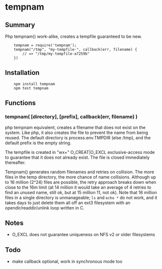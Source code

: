 tempnam
=======


## Summary

Php tempnam() work-alike, creates a tempfile guaranteed to be new.

        tempnam = require('tempnam');
        tempnam("/tmp", "my-tempfile-", callback(err, filename) {
            // => "/tmp/my-tempfile-a7259b"
        })


## Installation

        npm install tempnam
        npm test tempnam


## Functions

### tempnam( [directory], [prefix], callback(err, filename) )

php tempnam equivalent, creates a filename that does not exist on the
system.  Like php, it also creates the file to prevent the name from
being reused.  The default directory is process.env.TMPDIR (else /tmp),
and the default prefix is the empty string.

The tempfile is created in "wx+" O_CREAT|O_EXCL exclusive-access mode to
guarantee that it does not already exist.  The file is closed immediately
thereafter.

Tempnam() generates random filenames and retries on collision.  The more files
in the temp directory, the more chance of name collisions.  Although up to 16
million (2^24) files are possible, the retry approach breaks down when close
to the 16m limit (at 14 million it would take an average of 4 retries to find
an unused name, still ok, but at 15 million 11, not ok).  Note that 16 million
files in a single directory is unmanageable; `ls` and `echo *` do not work,
and it takes days to just delete them all off an ext3 filesystem with an
opendir/readdir/unlink loop written in C.


## Notes

- O_EXCL does not guarantee uniqueness on NFS v2 or older filesystems


## Todo

- make callback optional, work in synchronous mode too
